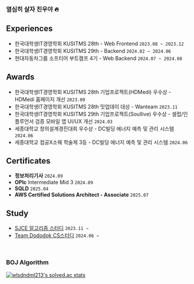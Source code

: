 ### 열심히 살자 진우야 🔥

## Experiences
* 한국대학생IT경영학회 KUSITMS 28th - Web Frontend `2023.08 ~ 2023.12`
* 한국대학생IT경영학회 KUSITMS 29th - Backend `2024.02 ~ 2024.06`
* 현대자동차그룹 소프티어 부트캠프 4기 - Web Backend `2024.07 ~ 2024.08`

## Awards
* 한국대학생IT경영학회 KUSITMS 28th 기업프로젝트(HDMedi) 우수상 - HDMedi 홈페이지 개선 `2023.09` 
* 한국대학생IT경영학회 KUSITMS 28th 밋업데이 대상 - Wanteam `2023.11` 
* 한국대학생IT경영학회 KUSITMS 29th 기업프로젝트(Soullive) 우수상 - 셀럽/인플루언서 검증 모바일 앱 UI/UX 개선 `2024.03` 
* 세종대학교 창의설계경진대회 우수상 - DC빌딩 에너지 예측 및 관리 시스템 `2024.06` 
* 세종대학교 컴공X소웨 학술제 3등 - DC빌딩 에너지 예측 및 관리 시스템 `2024.06` 

## Certificates
- **정보처리기사** `2024.09`
- **OPIc** Intermediate Mid 3 `2024.09`
- **SQLD** `2025.04`
- **AWS Certified Solutions Architect - Associate** `2025.07`

## Study
- [SJCE 알고리즘 스터디](https://github.com/j2noo/SJCE_Algorithm_Study) `2023.11 ~`
- [Team Dododok CS스터디](https://github.com/java-two-people-get-in/Dododok-CS-study) `2024.06 ~`

<br/>

### BOJ Algorithm
[![wlsdndml213's solved.ac stats](https://github-readme-solvedac.hyp3rflow.vercel.app/api/?handle=wlsdndml213)](https://solved.ac/profile/wlsdndml213)

<!--
![Top Langs](https://github-readme-stats.vercel.app/api/top-langs/?username=j2noo&layout=compact&theme=gruvbox)
**j2noo/j2noo** is a ✨ _special_ ✨ repository because its `README.md` (this file) appears on your GitHub profile.
![J2noo's GitHub stats](https://github-readme-stats.vercel.app/api?username=j2noo&show_icons=true&theme=dark)
Here are some ideas to get you started:

- 🔭 I’m currently working on ...
- 🌱 I’m currently learning ...
- 👯 I’m looking to collaborate on ...
- 🤔 I’m looking for help with ...
- 💬 Ask me about ...
- 📫 How to reach me: ...
- 😄 Pronouns: ...
- ⚡ Fun fact: ...
-->
